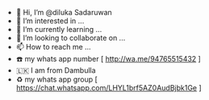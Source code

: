 - 👋 Hi, I’m @diluka Sadaruwan
- 👀 I’m interested in ...
- 🌱 I’m currently learning ...
- 💞️ I’m looking to collaborate on ...
- 📫 How to reach me ...
- ☎️ my whats app number [ http://wa.me/94765515432 ]
- 🇱🇰 I am from Dambulla 
- ♻️ my whats app group [ https://chat.whatsapp.com/LHYL1brf5AZ0AudBjbk1Ge ]

<!---
diluka9/diluka9 is a ✨ special ✨ repository because its `README.md` (this file) appears on your GitHub profile.
You can click the Preview link to take a look at your changes.
--->
